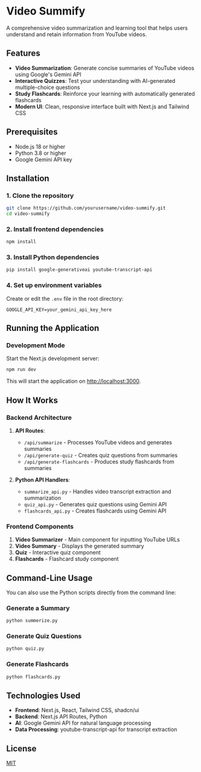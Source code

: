 # Video Summify

A comprehensive video summarization and learning tool that helps users understand and retain information from YouTube videos.

## Features

- **Video Summarization**: Generate concise summaries of YouTube videos using Google's Gemini API
- **Interactive Quizzes**: Test your understanding with AI-generated multiple-choice questions
- **Study Flashcards**: Reinforce your learning with automatically generated flashcards
- **Modern UI**: Clean, responsive interface built with Next.js and Tailwind CSS

## Prerequisites

- Node.js 18 or higher
- Python 3.8 or higher
- Google Gemini API key

## Installation

### 1. Clone the repository

```bash
git clone https://github.com/yourusername/video-summify.git
cd video-summify
```

### 2. Install frontend dependencies

```bash
npm install
```

### 3. Install Python dependencies

```bash
pip install google-generativeai youtube-transcript-api
```

### 4. Set up environment variables

Create or edit the `.env` file in the root directory:

```
GOOGLE_API_KEY=your_gemini_api_key_here
```

## Running the Application

### Development Mode

Start the Next.js development server:

```bash
npm run dev
```

This will start the application on [http://localhost:3000](http://localhost:3000).

## How It Works

### Backend Architecture

1. **API Routes**:
   - `/api/summarize` - Processes YouTube videos and generates summaries
   - `/api/generate-quiz` - Creates quiz questions from summaries
   - `/api/generate-flashcards` - Produces study flashcards from summaries

2. **Python API Handlers**:
   - `summarize_api.py` - Handles video transcript extraction and summarization
   - `quiz_api.py` - Generates quiz questions using Gemini API
   - `flashcards_api.py` - Creates flashcards using Gemini API

### Frontend Components

1. **Video Summarizer** - Main component for inputting YouTube URLs
2. **Video Summary** - Displays the generated summary
3. **Quiz** - Interactive quiz component
4. **Flashcards** - Flashcard study component

## Command-Line Usage

You can also use the Python scripts directly from the command line:

### Generate a Summary

```bash
python summerize.py
```

### Generate Quiz Questions

```bash
python quiz.py
```

### Generate Flashcards

```bash
python flashcards.py
```

## Technologies Used

- **Frontend**: Next.js, React, Tailwind CSS, shadcn/ui
- **Backend**: Next.js API Routes, Python
- **AI**: Google Gemini API for natural language processing
- **Data Processing**: youtube-transcript-api for transcript extraction

## License

[MIT](LICENSE) 